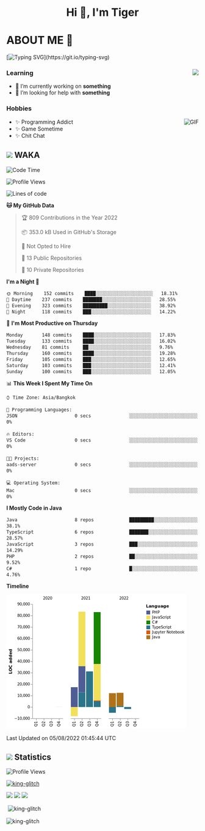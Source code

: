 <h1 align="center">Hi 👋, I'm Tiger</h1>




# ABOUT ME 💬

[![Typing SVG](https://readme-typing-svg.herokuapp.com?color=22F771&vCenter=true&lines=A+perssionate+developer+from+nowhere.)](https://git.io/typing-svg)

<div>
 <img align="right" src="https://spotify-github-profile.vercel.app/api/view?uid=12129734423&cover_image=false&theme=default&bar_color=22d016&bar_color_cover=true" />
 <h3>Learning</h3>
 
 <ul>
  <li>🔭 I’m currently working on <b>something</b></li>
  <li>🤝 I’m looking for help with <b>something</b></li>
 </ul>
 
</div>
<div>
 <h3>Hobbies</h3>
 <img align="right" height="475px"  alt="GIF" src="https://i.pinimg.com/originals/1f/b7/db/1fb7dbee557e5ed509f7517da8a84d58.gif" />
 <ul>
  <li>✨ Programming Addict</li>
  <li>✨ Game Sometime</li>
  <li>✨ Chit Chat</li>
 </ul>
 
</div>



## <img height="40" src="https://raw.githubusercontent.com/innng/innng/master/assets/kyubey.gif"/> WAKA

<!--START_SECTION:waka-->
![Code Time](http://img.shields.io/badge/Code%20Time-0%20secs-blue)

![Profile Views](http://img.shields.io/badge/Profile%20Views-1-blue)

![Lines of code](https://img.shields.io/badge/From%20Hello%20World%20I%27ve%20Written-225%20Thousand%20lines%20of%20code-blue)

**🐱 My GitHub Data** 

> 🏆 809 Contributions in the Year 2022
 > 
> 📦 353.0 kB Used in GitHub's Storage 
 > 
> 🚫 Not Opted to Hire
 > 
> 📜 13 Public Repositories 
 > 
> 🔑 10 Private Repositories  
 > 
**I'm a Night 🦉** 

```text
🌞 Morning    152 commits    ████░░░░░░░░░░░░░░░░░░░░░   18.31% 
🌆 Daytime    237 commits    ███████░░░░░░░░░░░░░░░░░░   28.55% 
🌃 Evening    323 commits    █████████░░░░░░░░░░░░░░░░   38.92% 
🌙 Night      118 commits    ███░░░░░░░░░░░░░░░░░░░░░░   14.22%

```
📅 **I'm Most Productive on Thursday** 

```text
Monday       148 commits    ████░░░░░░░░░░░░░░░░░░░░░   17.83% 
Tuesday      133 commits    ████░░░░░░░░░░░░░░░░░░░░░   16.02% 
Wednesday    81 commits     ██░░░░░░░░░░░░░░░░░░░░░░░   9.76% 
Thursday     160 commits    ████░░░░░░░░░░░░░░░░░░░░░   19.28% 
Friday       105 commits    ███░░░░░░░░░░░░░░░░░░░░░░   12.65% 
Saturday     103 commits    ███░░░░░░░░░░░░░░░░░░░░░░   12.41% 
Sunday       100 commits    ███░░░░░░░░░░░░░░░░░░░░░░   12.05%

```


📊 **This Week I Spent My Time On** 

```text
⌚︎ Time Zone: Asia/Bangkok

💬 Programming Languages: 
JSON                     0 secs              ░░░░░░░░░░░░░░░░░░░░░░░░░   0%

🔥 Editors: 
VS Code                  0 secs              ░░░░░░░░░░░░░░░░░░░░░░░░░   0%

🐱‍💻 Projects: 
aads-server              0 secs              ░░░░░░░░░░░░░░░░░░░░░░░░░   0%

💻 Operating System: 
Mac                      0 secs              ░░░░░░░░░░░░░░░░░░░░░░░░░   0%

```

**I Mostly Code in Java** 

```text
Java                     8 repos             █████████░░░░░░░░░░░░░░░░   38.1% 
TypeScript               6 repos             ███████░░░░░░░░░░░░░░░░░░   28.57% 
JavaScript               3 repos             ███░░░░░░░░░░░░░░░░░░░░░░   14.29% 
PHP                      2 repos             ██░░░░░░░░░░░░░░░░░░░░░░░   9.52% 
C#                       1 repo              █░░░░░░░░░░░░░░░░░░░░░░░░   4.76%

```


**Timeline**

![Chart not found](https://raw.githubusercontent.com/king-glitch/king-glitch/main/charts/bar_graph.png) 


 Last Updated on 05/08/2022 01:45:44 UTC
<!--END_SECTION:waka-->
## <img height="40" src="https://raw.githubusercontent.com/innng/innng/master/assets/kyubey.gif"/> Statistics
![Profile Views](https://komarev.com/ghpvc/?username=king-glitch)  

<p align="left"> 
 <a href="https://github.com/ryo-ma/github-profile-trophy">
  <img src="https://github-profile-trophy.vercel.app/?username=king-glitch&theme=dracula" alt="king-glitch" />
 </a> </p>

![](https://github-profile-summary-cards.vercel.app/api/cards/profile-details?username=king-glitch&theme=dracula)
![](https://github-profile-summary-cards.vercel.app/api/cards/stats?username=king-glitch&theme=dracula) 
![](https://github-profile-summary-cards.vercel.app/api/cards/productive-time?username=king-glitch&theme=dracula)


<p>&nbsp;<img align="center" src="https://github-readme-stats.vercel.app/api?username=king-glitch&theme=dracula" alt="king-glitch" /></p>

<p><img align="center" src="https://github-readme-streak-stats.herokuapp.com/?user=king-glitch&theme=dracula" alt="king-glitch" /></p>
